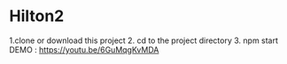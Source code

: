 # Hilton2
1.clone or download this project
2. cd to the project directory
3. npm start
<br/>
DEMO :
https://youtu.be/6GuMqgKvMDA



